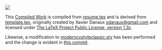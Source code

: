 [![](https://dl.dropboxusercontent.com/u/196323/resume_preview.png)](https://github.com/garypaduana/Resume/blob/master/resume.pdf?raw=true)

This [Compiled Work](https://github.com/garypaduana/Resume/blob/master/resume.pdf?raw=true) is compiled from [resume.tex](https://github.com/garypaduana/Resume/blob/master/resume.tex) and is derived from  [template.tex](https://github.com/garypaduana/Resume/blob/master/template.tex), originally created by Xavier Danaux <xdanaux@gmail.com> and licensed under [The LaTeX Project Public License, version 1.3c](https://github.com/garypaduana/Resume/blob/master/license.txt).  

Likewise, a modification to [moderncvstyleclassic.sty](https://github.com/garypaduana/Resume/blob/master/moderncvstyleclassic.sty) has been performed and the change is evident in [this commit](https://github.com/garypaduana/Resume/commit/135c0abaa646e8337519ef9790b829a7355588b6).
